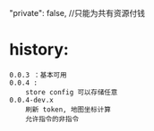 "private": false, //只能为共有资源付钱

# history:

```
0.0.3 ：基本可用
0.0.4 :
    store config 可以存储任意
0.0.4-dev.x
    刷新 token, 地图坐标计算
    允许指令的非指令
```
